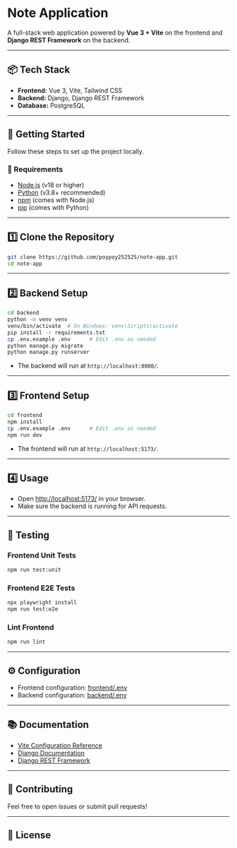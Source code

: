 # Note Application

A full-stack web application powered by **Vue 3 + Vite** on the frontend and **Django REST Framework** on the backend.

---

## 📦 Tech Stack

- **Frontend:** Vue 3, Vite, Tailwind CSS
- **Backend:** Django, Django REST Framework
- **Database:** PostgreSQL

---

## 🚀 Getting Started

Follow these steps to set up the project locally.

### 🔧 Requirements

- [Node.js](https://nodejs.org/) (v18 or higher)
- [Python](https://www.python.org/) (v3.8+ recommended)
- [npm](https://www.npmjs.com/) (comes with Node.js)
- [pip](https://pip.pypa.io/en/stable/) (comes with Python)

---

## 1️⃣ Clone the Repository

```sh
git clone https://github.com/poypoy252525/note-app.git
cd note-app
```

---

## 2️⃣ Backend Setup

```sh
cd backend
python -m venv venv
venv/bin/activate  # On Windows: venv\Scripts\activate
pip install -r requirements.txt
cp .env.example .env      # Edit .env as needed
python manage.py migrate
python manage.py runserver
```

- The backend will run at `http://localhost:8000/`.

---

## 3️⃣ Frontend Setup

```sh
cd frontend
npm install
cp .env.example .env      # Edit .env as needed
npm run dev
```

- The frontend will run at `http://localhost:5173/`.

---

## 4️⃣ Usage

- Open [http://localhost:5173/](http://localhost:5173/) in your browser.
- Make sure the backend is running for API requests.

---

## 🧪 Testing

### Frontend Unit Tests

```sh
npm run test:unit
```

### Frontend E2E Tests

```sh
npx playwright install
npm run test:e2e
```

### Lint Frontend

```sh
npm run lint
```

---

## ⚙️ Configuration

- Frontend configuration: [frontend/.env](frontend/.env)
- Backend configuration: [backend/.env](backend/.env)

---

## 📚 Documentation

- [Vite Configuration Reference](https://vite.dev/config/)
- [Django Documentation](https://docs.djangoproject.com/)
- [Django REST Framework](https://www.django-rest-framework.org/)

---

## 🤝 Contributing

Feel free to open issues or submit pull requests!

---

## 📄 License
